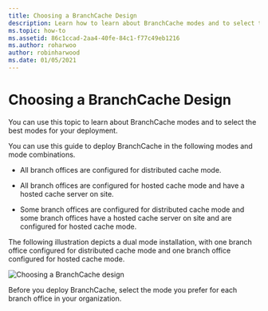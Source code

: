 ```yaml
---
title: Choosing a BranchCache Design
description: Learn how to learn about BranchCache modes and to select the best modes for your deployment.
ms.topic: how-to
ms.assetid: 86c1ccad-2aa4-40fe-84c1-f77c49eb1216
ms.author: roharwoo
author: robinharwood
ms.date: 01/05/2021
---
```

# Choosing a BranchCache Design

You can use this topic to learn about BranchCache modes and to select the best modes for your deployment.

You can use this guide to deploy BranchCache in the following modes and mode combinations.

-   All branch offices are configured for distributed cache mode.

-   All branch offices are configured for hosted cache mode and have a hosted cache server on site.

-   Some branch offices are configured for distributed cache mode and some branch offices have a hosted cache server on site and are configured for hosted cache mode.

The following illustration depicts a dual mode installation, with one branch office configured for distributed cache mode and one branch office configured for hosted cache mode.

![Choosing a BranchCache design](../../media/Choosing-a-BranchCache-Design/bc_new_modes.jpg)

Before you deploy BranchCache, select the mode you prefer for each branch office in your organization.



